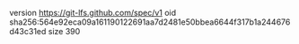 version https://git-lfs.github.com/spec/v1
oid sha256:564e92eca09a161190122691aa7d2481e50bbea6644f317b1a244676d43c31ed
size 390
